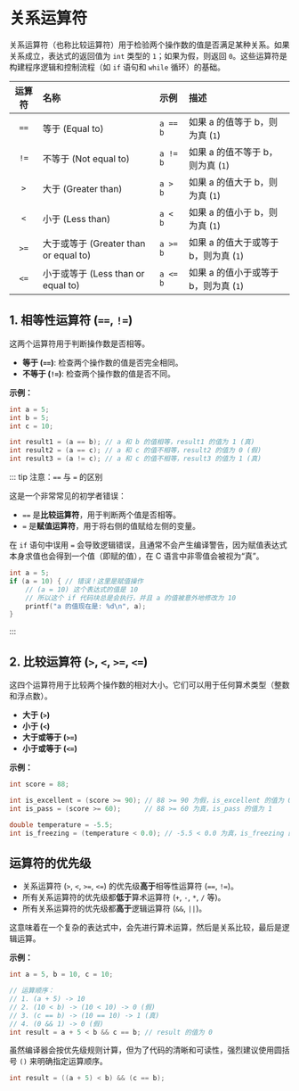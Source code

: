# 关系运算符

关系运算符（也称比较运算符）用于检验两个操作数的值是否满足某种关系。如果关系成立，表达式的返回值为 `int` 类型的 `1`；如果为假，则返回 `0`。这些运算符是构建程序逻辑和控制流程（如 `if` 语句和 `while` 循环）的基础。

| 运算符 | 名称                   | 示例    | 描述                         |
| :----: | :--------------------- | :------ | :--------------------------- |
|  `==`  | 等于 (Equal to)        | `a == b`| 如果 a 的值等于 b，则为真 (`1`)|
|  `!=`  | 不等于 (Not equal to)  | `a != b`| 如果 a 的值不等于 b，则为真 (`1`)|
|   `>`  | 大于 (Greater than)    | `a > b` | 如果 a 的值大于 b，则为真 (`1`)  |
|   `<`  | 小于 (Less than)       | `a < b` | 如果 a 的值小于 b，则为真 (`1`)  |
|  `>=`  | 大于或等于 (Greater than or equal to)| `a >= b`| 如果 a 的值大于或等于 b，则为真 (`1`)|
|  `<=`  | 小于或等于 (Less than or equal to)| `a <= b`| 如果 a 的值小于或等于 b，则为真 (`1`)|

## 1. 相等性运算符 (`==`, `!=`)

这两个运算符用于判断操作数是否相等。

* **等于 (`==`)**: 检查两个操作数的值是否完全相同。
* **不等于 (`!=`)**: 检查两个操作数的值是否不同。

**示例：**

```c
int a = 5;
int b = 5;
int c = 10;

int result1 = (a == b); // a 和 b 的值相等，result1 的值为 1 (真)
int result2 = (a == c); // a 和 c 的值不相等，result2 的值为 0 (假)
int result3 = (a != c); // a 和 c 的值不相等，result3 的值为 1 (真)
```

::: tip 注意：`==` 与 `=` 的区别

这是一个非常常见的初学者错误：

* `==` 是**比较运算符**，用于判断两个值是否相等。
* `=` 是**赋值运算符**，用于将右侧的值赋给左侧的变量。

在 `if` 语句中误用 `=` 会导致逻辑错误，且通常不会产生编译警告，因为赋值表达式本身求值也会得到一个值（即赋的值），在 C 语言中非零值会被视为“真”。

```c
int a = 5;
if (a = 10) { // 错误！这里是赋值操作
    // (a = 10) 这个表达式的值是 10
    // 所以这个 if 代码块总是会执行，并且 a 的值被意外地修改为 10
    printf("a 的值现在是: %d\n", a);
}
```

:::

## 2. 比较运算符 (`>`, `<`, `>=`, `<=`)

这四个运算符用于比较两个操作数的相对大小。它们可以用于任何算术类型（整数和浮点数）。

* **大于 (`>`)**
* **小于 (`<`)**
* **大于或等于 (`>=`)**
* **小于或等于 (`<=`)**

**示例：**

```c
int score = 88;

int is_excellent = (score >= 90); // 88 >= 90 为假，is_excellent 的值为 0
int is_pass = (score >= 60);      // 88 >= 60 为真，is_pass 的值为 1

double temperature = -5.5;
int is_freezing = (temperature < 0.0); // -5.5 < 0.0 为真，is_freezing 的值为 1
```

## 运算符的优先级

* 关系运算符 (`>`, `<`, `>=`, `<=`) 的优先级**高于**相等性运算符 (`==`, `!=`)。
* 所有关系运算符的优先级都**低于**算术运算符 (`+`, `-`, `*`, `/` 等)。
* 所有关系运算符的优先级都**高于**逻辑运算符 (`&&`, `||`)。

这意味着在一个复杂的表达式中，会先进行算术运算，然后是关系比较，最后是逻辑运算。

**示例：**

```c
int a = 5, b = 10, c = 10;

// 运算顺序：
// 1. (a + 5) -> 10
// 2. (10 < b) -> (10 < 10) -> 0 (假)
// 3. (c == b) -> (10 == 10) -> 1 (真)
// 4. (0 && 1) -> 0 (假)
int result = a + 5 < b && c == b; // result 的值为 0
```

虽然编译器会按优先级规则计算，但为了代码的清晰和可读性，强烈建议使用圆括号 `()` 来明确指定运算顺序。

```c
int result = ((a + 5) < b) && (c == b);
```
